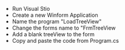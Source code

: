 * Run Visual Stio
* Create a new Winform Application
* Name the program "LoadTreeView"
* Change the forms name to "FrmTreeView
* Add a blank treeView to the form
* Copy and paste the code from Program.cs
